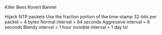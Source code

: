 Killer Bees Kovert Bannel

Hijack NTP packets
Use the fraction portion of the time-stamp
32-bits per packet = 4 bytes
Normal interval = 64 seconds
Aggressive interval = 8 seconds
Blendy interval = 1 hour
invisible interval = 1 day lol

